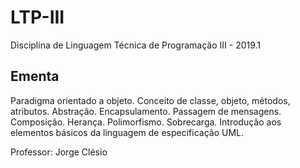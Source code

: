 # LTP-III
Disciplina de Linguagem Técnica de Programação III - 2019.1

## Ementa
Paradigma orientado a objeto. Conceito de classe, objeto, métodos, atributos. Abstração. Encapsulamento. Passagem de mensagens.
Composição. Herança. Polimorfismo. Sobrecarga. Introdução aos elementos básicos da linguagem de especificação UML.


Professor: Jorge Clésio
